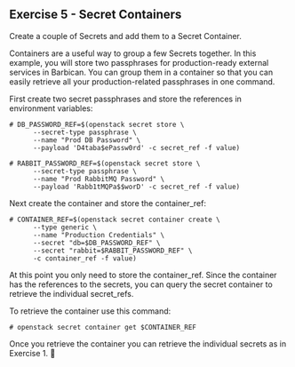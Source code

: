 ## Exercise 5 - Secret Containers
Create a couple of Secrets and add them to a Secret Container.

Containers are a useful way to group a few Secrets together.  In this example, you will store two passphrases for production-ready external services in Barbican.  You can group them in a container so that you can easily retrieve all your production-related passphrases in one command.

First create two secret passphrases and store the references in environment variables:

    # DB_PASSWORD_REF=$(openstack secret store \
          --secret-type passphrase \
          --name "Prod DB Password" \
          --payload 'D4taba$ePassw0rd' -c secret_ref -f value)

    # RABBIT_PASSWORD_REF=$(openstack secret store \
          --secret-type passphrase \
          --name "Prod RabbitMQ Password" \
          --payload 'Rabb1tMQPa$$worD' -c secret_ref -f value)

Next create the container and store the container_ref:

    # CONTAINER_REF=$(openstack secret container create \
          --type generic \
          --name "Production Credentials" \
          --secret "db=$DB_PASSWORD_REF" \
          --secret "rabbit=$RABBIT_PASSWORD_REF" \
          -c container_ref -f value)

At this point you only need to store the container_ref.  Since the container has the references to the secrets, you can query the secret container to retrieve the individual secret_refs.

To retrieve the container use this command:

    # openstack secret container get $CONTAINER_REF

Once you retrieve the container you can retrieve the individual secrets as in Exercise 1.
